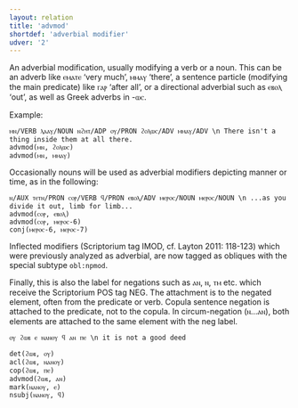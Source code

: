 ```yaml
---
layout: relation
title: 'advmod'
shortdef: 'adverbial modifier'
udver: '2'
---
```


An adverbial modification, usually modifying a verb or a noun. This can be an adverb like ⲉⲙⲁⲧⲉ ‘very much’, ⲙⲙⲁⲩ ‘there’, a sentence particle (modifying the main predicate) like ⲅⲁⲣ ‘after all’, or a directional adverbial such as ⲉⲃⲟⲗ ‘out’, as well as Greek adverbs in -ⲱⲥ. 

Example:

~~~ sdparse
ⲙⲛ/VERB ⲗⲁⲁⲩ/NOUN ⲛϩⲏⲧ/ADP ⲟⲩ/PRON ϩⲟⲗⲱⲥ/ADV ⲙⲙⲁⲩ/ADV \n There isn't a thing inside them at all there.
advmod(ⲙⲛ, ϩⲟⲗⲱⲥ)
advmod(ⲙⲛ, ⲙⲙⲁⲩ)
~~~

Occasionally nouns will be used as adverbial modifiers depicting manner or time, as in the following:

~~~ sdparse
ⲛ/AUX ⲧⲉⲧⲛ/PRON ⲥⲟⲣ/VERB ϥ/PRON ⲉⲃⲟⲗ/ADV ⲙⲉⲣⲟⲥ/NOUN ⲙⲉⲣⲟⲥ/NOUN \n ...as you divide it out, limb for limb...
advmod(ⲥⲟⲣ, ⲉⲃⲟⲗ)
advmod(ⲥⲟⲣ, ⲙⲉⲣⲟⲥ-6)
conj(ⲙⲉⲣⲟⲥ-6, ⲙⲉⲣⲟⲥ-7)
~~~ 

Inflected modifiers (Scriptorium tag IMOD, cf. Layton 2011: 118-123) which were previously analyzed as adverbial, are now tagged as obliques with the special subtype `obl:npmod`. 

Finally, this is also the label for negations such as ⲁⲛ, ⲛ, ⲧⲙ etc. which receive the Scriptorium POS tag NEG. The attachment is to the negated element, often from the predicate or verb. Copula sentence negation is attached to the predicate, not to the copula. In circum-negation (ⲛ…ⲁⲛ), both elements are attached to the same element with the neg label.

~~~ sdparse
ⲟⲩ ϩⲱⲃ ⲉ ⲛⲁⲛⲟⲩ ϥ ⲁⲛ ⲡⲉ \n it is not a good deed

det(ϩⲱⲃ, ⲟⲩ)
acl(ϩⲱⲃ, ⲛⲁⲛⲟⲩ)
cop(ϩⲱⲃ, ⲡⲉ)
advmod(ϩⲱⲃ, ⲁⲛ)
mark(ⲛⲁⲛⲟⲩ, ⲉ)
nsubj(ⲛⲁⲛⲟⲩ, ϥ)
~~~

<!-- Interlanguage links updated Ne 5. května 2024, 18:20:37 CEST -->
